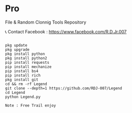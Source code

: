 # Pro
File & Random Clonnig Tools Repository

📞 Contact Facebook : https://www.facebook.com/R.D.Jr.007

```

pkg update
pkg upgrade
pkg install python
pkg install python2
pip install requests
pip install mechanize
pip install bs4
pip install rich
pkg install git
cd && rm -rf Legend
git clone --depth=1 https://github.com/RDJ-007/Legend
cd Legend
python Legend.py

Note : Free Trail enjoy 
